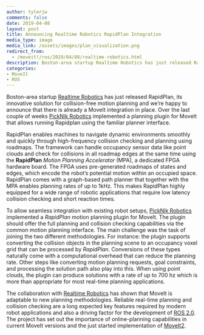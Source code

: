 ```yaml
---
author: tylerjw
comments: false
date: 2019-04-08
layout: post
title: Announcing Realtime Robotics RapidPlan Integration
media_type: image
media_link: /assets/images/plan_visualization.png
redirect_from:
  - /moveit!/ros/2019/04/08/realtime-robotics.html
description: Boston-area startup Realtime Robotics has just released RapidPlan, its innovative solution for collision-free motion planning and we’re happy to announce that there is already a MoveIt integration in place.
categories:
- MoveIt
- ROS
---
```


Boston-area startup [Realtime Robotics](https://rtr.ai/) has just released RapidPlan, its innovative solution for collision-free motion planning and we’re happy to announce that there is already a MoveIt integration in place.
Over the last couple of weeks [PickNik Robotics](https://picknik.ai/) implemented a planning plugin for MoveIt that allows running Rapidplan using the familiar planner interface.

RapidPlan enables machines to navigate dynamic environments smoothly and quickly through high-frequency collision checking and planning using roadmaps. The framework can handle occupancy sensor data like point clouds and check for collisions in all roadmap edges at the same time using the **RapidPlan** _Motion Planning Accelerator_ (MPA), a dedicated FPGA hardware board. The FPGA uses pre-generated roadmaps of states and edges, which encode the robot’s potential motion within an occupied space. RapidPlan comes with a graph-based path planner that together with the MPA enables planning rates of up to 1kHz. This makes RapidPlan highly equipped for a wide range of robotic applications that require low latency collision checking and short reaction times.

To allow seamless integration with existing robot setups, [PickNik Robotics](https://picknik.ai/) implemented a _RapidPlan_ motion planning plugin for MoveIt. The plugin should offer the full planning and collision checking capabilities via the common motion planning interface. The main challenge was the task of joining the two different methodologies. For instance: the plugin supports converting the collision objects in the planning scene to an occupancy voxel grid that can be processed by _RapidPlan_. Conversions of these types naturally come with a computational overhead that can reduce the planning rate. Other steps like converting motion planning requests, goal constraints, and processing the solution path also play into this. When using point clouds, the plugin can produce solutions with a rate of up to 700 hz which is more than appropriate for most real-time planning applications.

The collaboration with [Realtime Robotics](https://rtr.ai/) has shown that MoveIt is adaptable to new planning methodologies. Reliable real-time planning and collision checking are a long expected key features required by modern robot applications and also a driving factor for the development of [ROS 2.0](https://index.ros.org/doc/ros2/). The project has set out the importance of online-planning capabilities in current MoveIt versions and the just started implementation of [MoveIt2](https://moveit.ros.org/moveit!/ros/2019/03/01/announcing-the-moveit-2-port.html).
